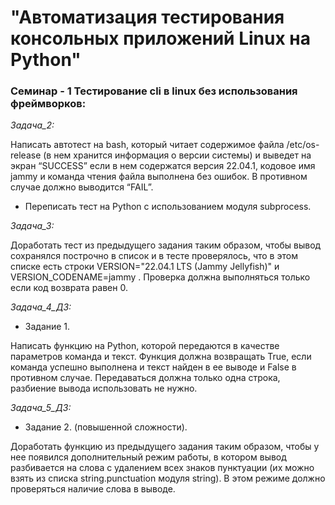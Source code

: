 # "Автоматизация тестирования консольных приложений Linux на Python"
### Семинар - 1 Тестирование cli в linux без использования фреймворков:

*Задача_2:*

Написать автотест на bash, который читает содержимое файла
/etc/os-release (в нем хранится информация о версии системы)
и выведет на экран “SUCCESS” если в нем содержатся версия
22.04.1, кодовое имя jammy и команда чтения файла выполнена
без ошибок. В противном случае должно выводится “FAIL”.
- Переписать тест на Python c использованием модуля subprocess.

*Задача_3:*

Доработать тест из предыдущего задания таким образом,
чтобы вывод сохранялся построчно в список и в тесте проверялось,
что в этом списке есть строки VERSION="22.04.1 LTS (Jammy
Jellyfish)" и VERSION_CODENAME=jammy . Проверка должна
выполняться только если код возврата равен 0.

*Задача_4_ДЗ:*

- Задание 1.

Написать функцию на Python, которой передаются в качестве параметров команда и текст.
Функция должна возвращать True, если команда успешно выполнена и текст найден в ее выводе
и False в противном случае. Передаваться должна только одна строка, разбиение вывода
использовать не нужно.

*Задача_5_ДЗ:*

- Задание 2. (повышенной сложности).

Доработать функцию из предыдущего задания таким образом,
чтобы у нее появился дополнительный режим работы, в котором вывод разбивается на слова
с удалением всех знаков пунктуации (их можно взять из списка string.punctuation модуля string).
В этом режиме должно проверяться наличие слова в выводе.
